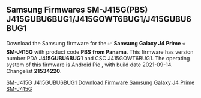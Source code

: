 <h2>Samsung Firmwares SM-J415G(PBS) J415GUBU6BUG1/J415GOWT6BUG1/J415GUBU6BUG1</h2>
Download the Samsung firmware for the ✅ <strong>Samsung Galaxy J4 Prime </strong> ⭐ <strong>SM-J415G</strong> with product code <strong>PBS</strong> <strong> from Panama</strong>. This firmware has version number PDA <strong>J415GUBU6BUG1</strong> and CSC J415GOWT6BUG1. The operating system of this firmware is Android Pie , with build date 2021-09-14. Changelist <strong>21534220</strong>.


[SM-J415G](https://samfirm.shop/samsung/model/SM-J415G)
[J415GUBU6BUG1](https://samfirm.shop/samsung/pda/J415GUBU6BUG1)
[Download Firmware Samsung Galaxy J4 Prime SM-J415G](https://samfirm.shop/samsung/firmware/456782)
